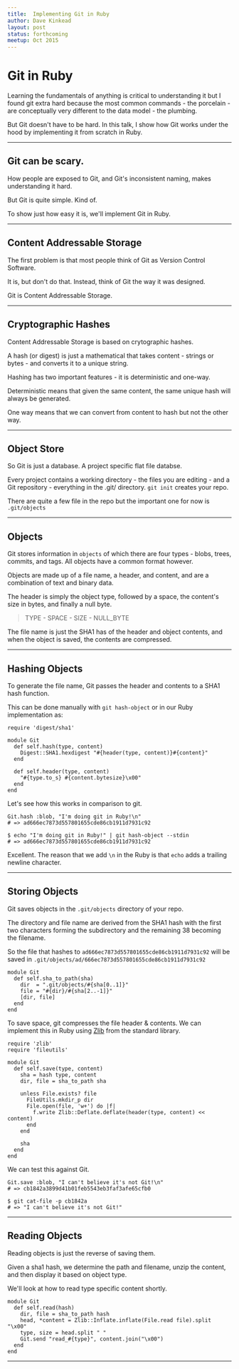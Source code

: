 ```yaml
---
title:  Implementing Git in Ruby
author: Dave Kinkead
layout: post
status: forthcoming
meetup: Oct 2015
---
```


# Git in Ruby

Learning the fundamentals of anything is critical to understanding it but I found git extra hard because the most common commands - the porcelain - are conceptually very different to the data model - the plumbing.

But Git doesn't have to be hard.  In this talk, I show how Git works under the hood by implementing it from scratch in Ruby.

---

## Git can be scary.

How people are exposed to Git, and Git's inconsistent naming, makes understanding it hard.

But Git is quite simple.  Kind of.

To show just how easy it is, we'll implement Git in Ruby.

---

## Content Addressable Storage

The first problem is that most people think of Git as Version Control Software.

It is, but don't do that.  Instead, think of Git the way it was designed.

Git is Content Addressable Storage.

---

## Cryptographic Hashes

Content Addressable Storage is based on crytographic hashes.

A hash (or digest) is just a mathematical that takes content - strings or bytes - and converts it to a unique string.

Hashing has two important features - it is deterministic and one-way.

Deterministic means that given the same content, the same unique hash will always be generated.

One way means that we can convert from content to hash but not the other way.

---

## Object Store

So Git is just a database.  A project specific flat file databse.

Every project contains a working directory - the files you are editing - and a Git repository - everything in the .git/ directory.  `git init` creates your repo.

There are quite a few file in the repo but the important one for now is `.git/objects`

---

## Objects

Git stores information in `objects` of which there are four types - blobs, trees, commits, and tags.  All objects have a common format however.

Objects are made up of a file name, a header, and content, and are a combination of text and binary data.

The header is simply the object type, followed by a space, the content's size in bytes, and finally a null byte. 

> TYPE - SPACE - SIZE - NULL_BYTE 

The file name is just the SHA1 has of the header and object contents, and when the object is saved, the contents are compressed.

---

## Hashing Objects

To generate the file name, Git passes the header and contents to a SHA1 hash function.  

This can be done manually with `git hash-object` or in our Ruby implementation as:


    require 'digest/sha1'

    module Git
      def self.hash(type, content)
        Digest::SHA1.hexdigest "#{header(type, content)}#{content}"
      end

      def self.header(type, content)
        "#{type.to_s} #{content.bytesize}\x00"
      end
    end


Let's see how this works in comparison to git.


    Git.hash :blob, "I'm doing git in Ruby!\n"
    # => ad666ec7873d557801655cde86cb1911d7931c92

    $ echo "I'm doing git in Ruby!" | git hash-object --stdin
    # => ad666ec7873d557801655cde86cb1911d7931c92


Excellent.  The reason that we add `\n` in the Ruby is that `echo` adds a trailing newline character.

---

## Storing Objects

Git saves objects in the `.git/objects` directory of your repo. 

The directory and file name are derived from the SHA1 hash with the first two characters forming the subdirectory and the remaining 38 becoming the filename.  

So the file that hashes to `ad666ec7873d557801655cde86cb1911d7931c92` will be saved in `.git/objects/ad/666ec7873d557801655cde86cb1911d7931c92`


    module Git
      def self.sha_to_path(sha)
        dir  = ".git/objects/#{sha[0..1]}"
        file = "#{dir}/#{sha[2..-1]}"
        [dir, file]        
      end
    end


To save space, git compresses the file header & contents.  We can implement this in Ruby using [Zlib](http://ruby-doc.org/stdlib-2.2.0/libdoc/zlib/rdoc/Zlib.html) from the standard library.


    require 'zlib'
    require 'fileutils'

    module Git
      def self.save(type, content)
        sha = hash type, content
        dir, file = sha_to_path sha

        unless File.exists? file
          FileUtils.mkdir_p dir
          File.open(file, 'w+') do |f| 
            f.write Zlib::Deflate.deflate(header(type, content) << content)
          end
        end

        sha
      end
    end


We can test this against Git.


    Git.save :blob, "I can't believe it's not Git!\n"
    # => cb1842a3899d41b01feb5543eb3faf3afe65cfb0

    $ git cat-file -p cb1842a
    # => "I can't believe it's not Git!"

---

## Reading Objects

Reading objects is just the reverse of saving them.  

Given a sha1 hash, we determine the path and filename, unzip the content, and then display it based on object type.  

We'll look at how to read type specific content shortly.


    module Git
      def self.read(hash)
        dir, file = sha_to_path hash
        head, *content = Zlib::Inflate.inflate(File.read file).split "\x00"
        type, size = head.split " "
        Git.send "read_#{type}", content.join("\x00")
      end
    end

---

